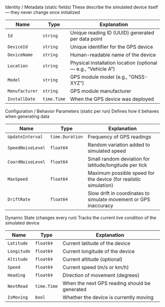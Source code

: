 Identity / Metadata (static fields)
These describe the simulated device itself — they never change once initialized

| **Name**       | **Type**    | **Explanation**                                               |
| -------------- | ----------- | ------------------------------------------------------------- |
| `Id`           | `string`    | Unique reading ID (UUID) generated per data point             |
| `DeviceId`     | `string`    | Unique identifier for the GPS device                          |
| `DeviceName`   | `string`    | Human-readable name of the device                             |
| `Location`     | `string`    | Physical installation location (optional — e.g., “Vehicle A”) |
| `Model`        | `string`    | GPS module model (e.g., “GNSS-XYZ”)                           |
| `Manufacturer` | `string`    | GPS module manufacturer                                       |
| `InstallDate`  | `time.Time` | When the GPS device was deployed                              |


Configuration / Behavior Parameters (static per run)
Defines how it behaves when generating data

| **Name**          | **Type**        | **Explanation**                                                  |
| ----------------- | --------------- | ---------------------------------------------------------------- |
| `UpdateInterval`  | `time.Duration` | Frequency of GPS readings                                        |
| `SpeedNoiseLevel` | `float64`       | Random variation added to simulated speed                        |
| `CoordNoiseLevel` | `float64`       | Small random deviation for latitude/longitude per tick           |
| `MaxSpeed`        | `float64`       | Maximum possible speed for the device (for realistic simulation) |
| `DriftRate`       | `float64`       | Slow drift in coordinates to simulate movement or GPS inaccuracy |


Dynamic State (changes every run)
Tracks the current live condition of the simulated device

| **Name**    | **Type**    | **Explanation**                               |
| ----------- | ----------- | --------------------------------------------- |
| `Latitude`  | `float64`   | Current latitude of the device                |
| `Longitude` | `float64`   | Current longitude of the device               |
| `Altitude`  | `float64`   | Current altitude (optional)                   |
| `Speed`     | `float64`   | Current speed (m/s or km/h)                   |
| `Heading`   | `float64`   | Direction of movement (degrees)               |
| `NextRead`  | `time.Time` | When the next GPS reading should be generated |
| `IsMoving`  | `bool`      | Whether the device is currently moving        |
